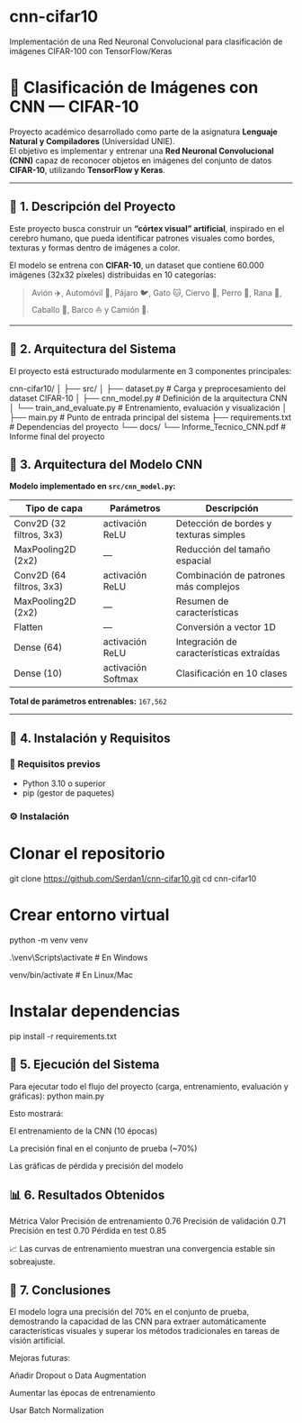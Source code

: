 # cnn-cifar10
Implementación de una Red Neuronal Convolucional para clasificación de imágenes CIFAR-100 con TensorFlow/Keras
# 🧠 Clasificación de Imágenes con CNN — CIFAR-10

Proyecto académico desarrollado como parte de la asignatura **Lenguaje Natural y Compiladores** (Universidad UNIE).  
El objetivo es implementar y entrenar una **Red Neuronal Convolucional (CNN)** capaz de reconocer objetos en imágenes del conjunto de datos **CIFAR-10**, utilizando **TensorFlow y Keras**.

---

## 🚀 1. Descripción del Proyecto

Este proyecto busca construir un **“córtex visual” artificial**, inspirado en el cerebro humano, que pueda identificar patrones visuales como bordes, texturas y formas dentro de imágenes a color.

El modelo se entrena con **CIFAR-10**, un dataset que contiene 60.000 imágenes (32x32 píxeles) distribuidas en 10 categorías:
> Avión ✈️, Automóvil 🚗, Pájaro 🐦, Gato 🐱, Ciervo 🦌, Perro 🐶, Rana 🐸, Caballo 🐴, Barco ⛵ y Camión 🚚.

---

## 🧩 2. Arquitectura del Sistema

El proyecto está estructurado modularmente en 3 componentes principales:

cnn-cifar10/
│
├── src/
│ ├── dataset.py # Carga y preprocesamiento del dataset CIFAR-10
│ ├── cnn_model.py # Definición de la arquitectura CNN
│ └── train_and_evaluate.py # Entrenamiento, evaluación y visualización
│
├── main.py # Punto de entrada principal del sistema
├── requirements.txt # Dependencias del proyecto
└── docs/
└── Informe_Tecnico_CNN.pdf # Informe final del proyecto


## 🧱 3. Arquitectura del Modelo CNN

**Modelo implementado en `src/cnn_model.py`:**

| Tipo de capa | Parámetros | Descripción |
|---------------|-------------|--------------|
| Conv2D (32 filtros, 3x3) | activación ReLU | Detección de bordes y texturas simples |
| MaxPooling2D (2x2) | — | Reducción del tamaño espacial |
| Conv2D (64 filtros, 3x3) | activación ReLU | Combinación de patrones más complejos |
| MaxPooling2D (2x2) | — | Resumen de características |
| Flatten | — | Conversión a vector 1D |
| Dense (64) | activación ReLU | Integración de características extraídas |
| Dense (10) | activación Softmax | Clasificación en 10 clases |

**Total de parámetros entrenables:** `167,562`

---

## 🧠 4. Instalación y Requisitos

### 🔧 Requisitos previos
- Python 3.10 o superior  
- pip (gestor de paquetes)

### ⚙️ Instalación
# Clonar el repositorio
git clone https://github.com/Serdan1/cnn-cifar10.git
cd cnn-cifar10

# Crear entorno virtual
python -m venv venv

.\venv\Scripts\activate  # En Windows

venv/bin/activate # En Linux/Mac

# Instalar dependencias
pip install -r requirements.txt


## 🚀 5. Ejecución del Sistema
Para ejecutar todo el flujo del proyecto (carga, entrenamiento, evaluación y gráficas):
python main.py

Esto mostrará:

El entrenamiento de la CNN (10 épocas)

La precisión final en el conjunto de prueba (~70%)

Las gráficas de pérdida y precisión del modelo

## 📊 6. Resultados Obtenidos
Métrica	Valor
Precisión de entrenamiento	0.76
Precisión de validación	0.71
Precisión en test	0.70
Pérdida en test	0.85

📈 Las curvas de entrenamiento muestran una convergencia estable sin sobreajuste.


## 🧭 7. Conclusiones

El modelo logra una precisión del 70% en el conjunto de prueba,
demostrando la capacidad de las CNN para extraer automáticamente características visuales
y superar los métodos tradicionales en tareas de visión artificial.

Mejoras futuras:

Añadir Dropout o Data Augmentation

Aumentar las épocas de entrenamiento

Usar Batch Normalization
